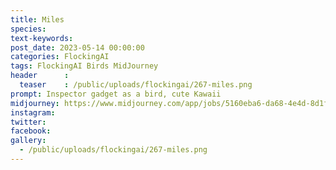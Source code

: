 ```yaml
---
title: Miles
species: 
text-keywords: 
post_date: 2023-05-14 00:00:00
categories: FlockingAI
tags: FlockingAI Birds MidJourney 
header      :
  teaser    : /public/uploads/flockingai/267-miles.png
prompt: Inspector gadget as a bird, cute Kawaii
midjourney: https://www.midjourney.com/app/jobs/5160eba6-da68-4e4d-8d1f-f48d86a2b432
instagram: 
twitter: 
facebook: 
gallery: 
  - /public/uploads/flockingai/267-miles.png
---
```


